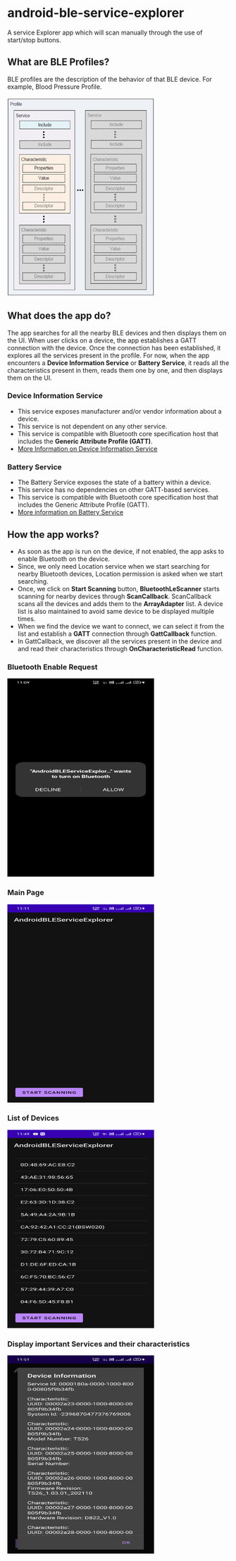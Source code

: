 # android-ble-service-explorer
A service Explorer app which will scan manually through the use of start/stop buttons.

## What are BLE Profiles?
BLE profiles are the description of the behavior of that BLE device. For example, Blood Pressure Profile.
<br/><br/>
<img alt="BLE Profiles" height="450" src="/screenshots/Profiles.png" width="333"/>
<br/>

## What does the app do?
The app searches for all the nearby BLE devices and then displays them on the UI. When user clicks on a device, the app establishes a GATT connection with the device. Once the connection has been established, it explores all the services present in the profile. For now, when the app encounters a <b>Device Information Service</b> or <b>Battery Service</b>, it reads all the characteristics present in them, reads them one by one, and then displays them on the UI.

### Device Information Service
* This service exposes manufacturer and/or vendor information about a device.
* This service is not dependent on any other service. 
* This service is compatible with Bluetooth core specification host that includes the <b>Generic Attribute Profile (GATT)</b>.
* [More Information on Device Information Service](https://www.bluetooth.com/specifications/specs/device-information-service-1-1)

### Battery Service
* The Battery Service exposes the state of a battery within a device.
* This service has no dependencies on other GATT-based services.
* This service is compatible with Bluetooth core specification host that includes the Generic Attribute Profile (GATT).
* [More information on Battery Service](https://developer.nordicsemi.com/nRF_Connect_SDK/doc/1.0.0/nrf/include/bluetooth/services/bas_c.html#:~:text=The%20Battery%20Service%20Client%20can,Battery%20Service%20with%20one%20characteristic.)

## How the app works?
* As soon as the app is run on the device, if not enabled, the app asks to enable Bluetooth on the device.
* Since, we only need Location service when we start searching for nearby Bluetooth devices, Location permission is asked when we start searching.
* Once, we click on <b>Start Scanning</b> button, <b>BluetoothLeScanner</b> starts scanning for nearby devices through <b>ScanCallback</b>. ScanCallback scans all the devices and adds them to the <b>ArrayAdapter</b> list. A device list is also maintained to avoid same device to be displayed multiple times.
* When we find the device we want to connect, we can select it from the list and establish a <b>GATT</b> connection through <b>GattCallback</b> function.
* In GattCallback, we discover all the services present in the device and and read their characteristics through <b>OnCharacteristicRead</b> function.

### Bluetooth Enable Request

<img alt="Bluetooth Enable Request" height="450" src="/screenshots/Bluetooth%20Enable%20Request.png" width="333"/>

### Main Page

<img alt="Main page" height="450" src="/screenshots/Home%20Page.png" width="333"/>

### List of Devices

<img alt="List of device" height="450" src="/screenshots/List%20of%20devices.png" width="333"/>

### Display important Services and their characteristics

<img alt="Services and characteristics" height="450" src="/screenshots/Service%20and%20Characteristics.png" width="333"/>

